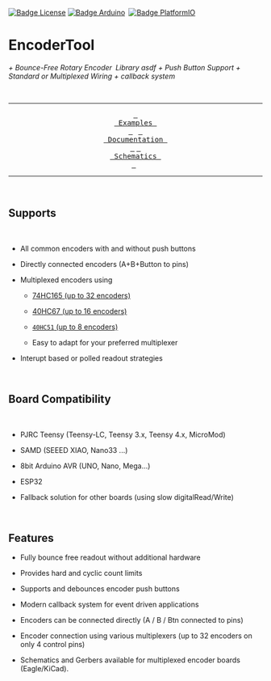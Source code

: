 
[![Badge License]][License] [![Badge Arduino]][Arduino] [![Badge PlatformIO]][PlatformIO]
 # EncoderTool

*+ Bounce-Free Rotary Encoder Library asdf + Push Button Support + Standard or Multiplexed Wiring + callback system*

<br>

<div align = center>

---

[<kbd> <br> Examples <br> </kbd>][Examples] 
[<kbd> <br> Documentation <br> </kbd>][Documentation]
[<kbd> <br> Schematics <br> </kbd>][Schematics] 

---
</div>

<br>

## Supports

<br>

- All common encoders with and without push buttons

- Directly connected encoders (A+B+Button to pins)

- Multiplexed encoders using

    - [74HC165 (up to 32 encoders) ][MPLEX74165]

    - [40HC67 (up to 16 encoders)][MPLEX4067]

    - [`40HC51` (up to 8 encoders)][MPLEX4051]

    - Easy to adapt for your preferred multiplexer

- Interupt based or polled readout strategies

<br>

## Board Compatibility

<br>

- PJRC Teensy (Teensy-LC, Teensy 3.x, Teensy 4.x, MicroMod)

- SAMD (SEEED XIAO, Nano33 ...)

- 8bit Arduino AVR (UNO, Nano, Mega...)

- ESP32

- Fallback solution for other boards (using slow digitalRead/Write)


<br>

## Features

- Fully bounce free readout without additional hardware

- Provides hard and cyclic count limits

- Supports and debounces encoder push buttons

- Modern callback system for event driven applications

- Encoders can be connected directly (A / B / Btn connected to pins)

- Encoder connection using various multiplexers (up to 32 encoders on only 4 control pins)

- Schematics and Gerbers available for multiplexed encoder boards (Eagle/KiCad).


<!----------------------------------------------------------------------------->

<!-- [Badge Arduino]: https://img.shields.io/badge/Arduino-EncoderTool-00979D.svg?logo=arduino -->
[Badge Arduino]: https://www.ardu-badge.com/badge/EncoderTool.svg
[Badge PlatformIO]: https://badges.registry.platformio.org/packages/luni64/library/EncoderTool.svg
[Badge License]: https://img.shields.io/github/license/luni64/EncoderTool

[Arduino]: https://www.ardu-badge.com/EncoderTool
[PlatformIO]: https://registry.platformio.org/libraries/luni64/EncoderTool/

[Documentation]: https://github.com/luni64/EncoderTool/wiki
[Schematics]: extras
[Examples]: examples
[License]: LICENSE
[MPLEX74165]:extras/Boards/MPX_74165
[MPLEX4067]:extras/Boards/MPX_4067
[MPLEX4051]:extras/Boards/MPX_4051


